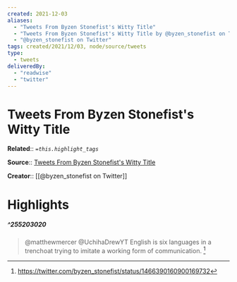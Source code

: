 ```yaml
---
created: 2021-12-03
aliases:
  - "Tweets From Byzen Stonefist's Witty Title"
  - "Tweets From Byzen Stonefist's Witty Title by @byzen_stonefist on Twitter"
  - "@byzen_stonefist on Twitter"
tags: created/2021/12/03, node/source/tweets
type: 
  - tweets
deliveredBy: 
  - "readwise"
  - "twitter"
---
```

# Tweets From Byzen Stonefist's Witty Title

**Related**:: 
*`=this.highlight_tags`*

**Source**:: [Tweets From Byzen Stonefist's Witty Title](https://twitter.com/byzen_stonefist)

**Creator**:: [[@byzen_stonefist on Twitter]]

# Highlights
##### ^255203020
  
> @matthewmercer @UchihaDrewYT English is six languages in a trenchoat trying to imitate a working form of communication. 
  [^255203020]

[^255203020]: https://twitter.com/byzen_stonefist/status/1466390160900169732

